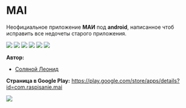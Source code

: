 # MAI
Неофициальное приложение **МАИ** под **android**, написанное чтоб исправить все недочеты старого приложения.

![](https://img.shields.io/github/stars/SuperSLD/MAI.svg) ![](https://img.shields.io/github/forks/SuperSLD/MAI.svg) ![](https://img.shields.io/github/tag/SuperSLD/MAI.svg) ![](https://img.shields.io/github/release/SuperSLD/MAI.svg) ![](https://img.shields.io/github/issues/SuperSLD/MAI.svg) ![](https://img.shields.io/bower/SuperSLD/MAI.svg)

**Автор:**
+ [Соляной Леонид](https://vk.com/seks_simvo1)

**Страница в Google Play:** https://play.google.com/store/apps/details?id=com.raspisanie.mai

![](https://lh3.googleusercontent.com/ftTypK37PquDvSqLK_9BfhciytY7Owjbd-4sup1-BGoflRlHLjULRctCLNdFigZoC6QI=w2992-h1444-rw)
